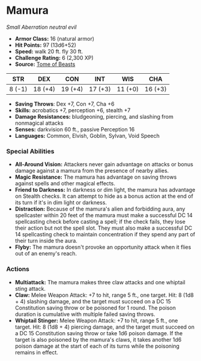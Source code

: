 # Mamura

*Small* *Aberration* *neutral evil*

- **Armor Class:** 16 (natural armor)
- **Hit Points:** 97 (13d6+52)
- **Speed:** walk 20 ft. fly 30 ft.
- **Challenge Rating:** 6 (2,300 XP)
- **Source:** [Tome of Beasts](https://koboldpress.com/kpstore/product/tome-of-beasts-for-5th-edition-print/)

| STR | DEX | CON | INT | WIS | CHA |
| --- | --- | --- | --- | --- | --- |
| 8 (-1) | 18 (+4) | 19 (+4) | 17 (+3) | 11 (+0) | 16 (+3) |

- **Saving Throws**: Dex +7, Con +7, Cha +6
- **Skills:** acrobatics +7, perception +6, stealth +7
- **Damage Resistances:** bludgeoning, piercing, and slashing from nonmagical attacks
- **Senses:** darkvision 60 ft., passive Perception 16
- **Languages:** Common, Elvish, Goblin, Sylvan, Void Speech
### Special Abilities
- **All-Around Vision:** Attackers never gain advantage on attacks or bonus damage against a mamura from the presence of nearby allies.
- **Magic Resistance:** The mamura has advantage on saving throws against spells and other magical effects.
- **Friend to Darkness:** In darkness or dim light, the mamura has advantage on Stealth checks. It can attempt to hide as a bonus action at the end of its turn if it's in dim light or darkness.
- **Distraction:** Because of the mamura's alien and forbidding aura, any spellcaster within 20 feet of the mamura must make a successful DC 14 spellcasting check before casting a spell; if the check fails, they lose their action but not the spell slot. They must also make a successful DC 14 spellcasting check to maintain concentration if they spend any part of their turn inside the aura.
- **Flyby:** The mamura doesn't provoke an opportunity attack when it flies out of an enemy's reach.
### Actions
- **Multiattack:** The mamura makes three claw attacks and one whiptail sting attack.
- **Claw:** Melee Weapon Attack: +7 to hit, range 5 ft., one target. Hit: 8 (1d8 + 4) slashing damage, and the target must succeed on a DC 15 Constitution saving throw or be poisoned for 1 round. The poison duration is cumulative with multiple failed saving throws.
- **Whiptail Stinger:** Melee Weapon Attack: +7 to hit, range 5 ft., one target. Hit: 8 (1d8 + 4) piercing damage, and the target must succeed on a DC 15 Constitution saving throw or take 1d6 poison damage. If the target is also poisoned by the mamura's claws, it takes another 1d6 poison damage at the start of each of its turns while the poisoning remains in effect.
